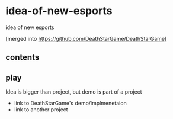 # idea-of-new-esports
idea of new esports

[merged into https://github.com/DeathStarGame/DeathStarGame]

## contents


## play

Idea is bigger than project, but demo is part of a project

- link to DeathStarGame's demo/implmenetaion
- link to another project